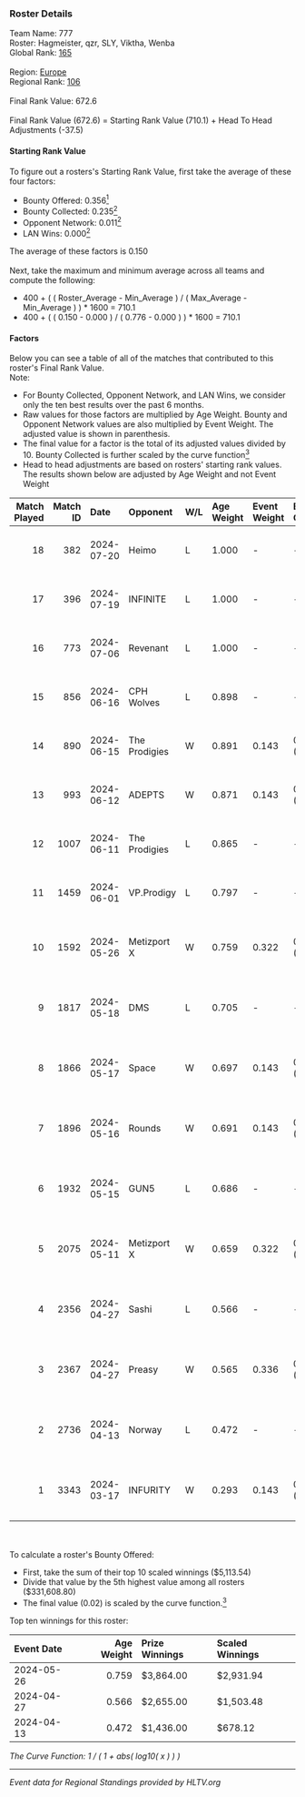 ### Roster Details<br />
Team Name: 777<br />
Roster: Hagmeister, qzr, SLY, Viktha, Wenba<br />
Global Rank: [165](../standings_global.md)<br />
<br />
Region: [Europe]( ../standings_europe.md)<br />
Regional Rank: [106]( ../standings_europe.md)<br />
<br />
Final Rank Value:  672.6<br />
<br />
Final Rank Value (672.6) = Starting Rank Value (710.1) + Head To Head Adjustments (-37.5)<br />

#### Starting Rank Value<br />
To figure out a rosters's Starting Rank Value, first take the average of these four factors:<br />
- Bounty Offered: 0.356[<sup>1</sup>](#table2)
- Bounty Collected: 0.235[<sup>2</sup>](#table1)
- Opponent Network: 0.011[<sup>2</sup>](#table1)
- LAN Wins: 0.000[<sup>2</sup>](#table1)

The average of these factors is 0.150<br />
<br />
Next, take the maximum and minimum average across all teams and compute the following:<br />
- 400 + ( ( Roster_Average - Min_Average ) / ( Max_Average - Min_Average ) ) * 1600 = 710.1
- 400 + ( ( 0.150 - 0.000 ) / ( 0.776 - 0.000 ) ) * 1600 = 710.1


#### Factors<br />
Below you can see a table of all of the matches that contributed to this roster's Final Rank Value.<br />
Note:<br />

- For Bounty Collected, Opponent Network, and LAN Wins, we consider only the ten best results over the past 6 months.
- Raw values for those factors are multiplied by Age Weight. Bounty and Opponent Network values are also multiplied by Event Weight. The adjusted value is shown in parenthesis.
- The final value for a factor is the total of its adjusted values divided by 10. Bounty Collected is further scaled by the curve function[<sup>3</sup>](#curveFunction)
- Head to head adjustments are based on rosters' starting rank values. The results shown below are adjusted by Age Weight and not Event Weight
<span id="table1"></span><br />


| Match Played | Match ID | Date       | Opponent      | W/L | Age Weight | Event Weight | Bounty Collected | Opponent Network | LAN Wins  | H2H Adj. | Roster                                       |
| -: | -: | :- | :- | :- | :- | :- | :- | :- | :- | -: | :- |
|           18 |      382 | 2024-07-20 | Heimo         | L   | 1.000      | -            | -                | -                | -         |   -16.89 | Hagmeister, qzr, SLY, Viktha, Wenba          |
|           17 |      396 | 2024-07-19 | INFINITE      | L   | 1.000      | -            | -                | -                | -         |   -20.45 | Hagmeister, qzr, SLY, Viktha, Wenba          |
|           16 |      773 | 2024-07-06 | Revenant      | L   | 1.000      | -            | -                | -                | -         |   -11.60 | Hagmeister, qzr, SLY, Viktha, Wenba          |
|           15 |      856 | 2024-06-16 | CPH Wolves    | L   | 0.898      | -            | -                | -                | -         |   -10.89 | Hagmeister, qzr, SLY, Viktha, Wenba          |
|           14 |      890 | 2024-06-15 | The Prodigies | W   | 0.891      | 0.143        | 0.000 (0.000)    | 0.094 (0.012)    | 0 (0.000) |     8.43 | Hagmeister, qzr, SLY, Viktha, Wenba          |
|           13 |      993 | 2024-06-12 | ADEPTS        | W   | 0.871      | 0.143        | 0.002 (0.000)    | 0.027 (0.003)    | 0 (0.000) |    11.28 | Hagmeister, qzr, SLY, Viktha, Wenba          |
|           12 |     1007 | 2024-06-11 | The Prodigies | L   | 0.865      | -            | -                | -                | -         |   -18.75 | Hagmeister, qzr, SLY, Viktha, Wenba          |
|           11 |     1459 | 2024-06-01 | VP.Prodigy    | L   | 0.797      | -            | -                | -                | -         |    -6.82 | Affava, Hagmeister, qzr, Viktha, Wenba       |
|           10 |     1592 | 2024-05-26 | Metizport X   | W   | 0.759      | 0.322        | 0.005 (0.001)    | 0.025 (0.006)    | 0 (0.000) |     9.35 | Affava, Hagmeister, MadeInRed, Viktha, Wenba |
|            9 |     1817 | 2024-05-18 | DMS           | L   | 0.705      | -            | -                | -                | -         |    -5.68 | Affava, Hagmeister, MadeInRed, Viktha, Wenba |
|            8 |     1866 | 2024-05-17 | Space         | W   | 0.697      | 0.143        | 0.006 (0.001)    | 0.406 (0.040)    | 0 (0.000) |    14.46 | Affava, Hagmeister, MadeInRed, Viktha, Wenba |
|            7 |     1896 | 2024-05-16 | Rounds        | W   | 0.691      | 0.143        | 0.000 (0.000)    | 0.000 (0.000)    | 0 (0.000) |     3.09 | Affava, Hagmeister, MadeInRed, Viktha, Wenba |
|            6 |     1932 | 2024-05-15 | GUN5          | L   | 0.686      | -            | -                | -                | -         |    -5.08 | Affava, Hagmeister, MadeInRed, Viktha, Wenba |
|            5 |     2075 | 2024-05-11 | Metizport X   | W   | 0.659      | 0.322        | 0.005 (0.001)    | 0.025 (0.005)    | 0 (0.000) |     8.54 | Affava, Hagmeister, MadeInRed, Viktha, Wenba |
|            4 |     2356 | 2024-04-27 | Sashi         | L   | 0.566      | -            | -                | -                | -         |    -1.22 | Affava, Hagmeister, MadeInRed, Viktha, Wenba |
|            3 |     2367 | 2024-04-27 | Preasy        | W   | 0.565      | 0.336        | 0.012 (0.002)    | 0.222 (0.042)    | 0 (0.000) |    10.80 | Affava, Hagmeister, MadeInRed, Viktha, Wenba |
|            2 |     2736 | 2024-04-13 | Norway        | L   | 0.472      | -            | -                | -                | -         |    -7.46 | Affava, Hagmeister, MadeInRed, Viktha, Wenba |
|            1 |     3343 | 2024-03-17 | INFURITY      | W   | 0.293      | 0.143        | 0.000 (0.000)    | 0.000 (0.000)    | 0 (0.000) |     1.38 | Affava, Hagmeister, MadeInRed, Viktha, Wenba |

<br />
<span id="table2"></span><br />
To calculate a roster's Bounty Offered:<br />

- First, take the sum of their top 10 scaled winnings ($5,113.54)
- Divide that value by the 5th highest value among all rosters ($331,608.80)
- The final value (0.02) is scaled by the curve function.[<sup>3</sup>](#curveFunction)

Top ten winnings for this roster:<br />

| Event Date | Age Weight | Prize Winnings | Scaled Winnings |
| :- | -: | :- | :- |
| 2024-05-26 |      0.759 | $3,864.00      | $2,931.94       |
| 2024-04-27 |      0.566 | $2,655.00      | $1,503.48       |
| 2024-04-13 |      0.472 | $1,436.00      | $678.12         |


<span id="curveFunction"></span>_The Curve Function: 1 / ( 1 + abs( log10( x ) ) )_<br />

---
_Event data for Regional Standings provided by HLTV.org_<br />
